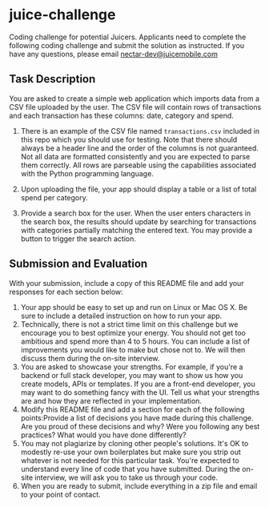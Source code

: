 # juice-challenge
Coding challenge for potential Juicers. Applicants need to complete the following coding challenge and submit the solution as instructed. If you have any questions, please email nectar-dev@juicemobile.com

## Task Description
You are asked to create a simple web application which imports data from a CSV file uploaded by the user. The CSV file will contain rows of transactions and each transaction has these columns: date, category and spend.

1. There is an example of the CSV file named `transactions.csv` included in this repo which you should use for testing. Note that there should always be a header line and the order of the columns is not guaranteed. Not all data are formatted consistently and you are expected to parse them correctly.  All rows are parseable using the capabilities associated with the Python programming language.

2. Upon uploading the file, your app should display a table or a list of total spend per category.

3. Provide a search box for the user. When the user enters characters in the search box, the results should update by searching for transactions with categories partially matching the entered text. You may provide a button to trigger the search action.

## Submission and Evaluation
With your submission, include a copy of this README file and add your responses for each section below:

1. Your app should be easy to set up and run on Linux or Mac OS X. Be sure to include a detailed instruction on how to run your app.
2. Technically, there is not a strict time limit on this challenge but we encourage you to best optimize your energy. You should not get too ambitious and spend more than 4 to 5 hours. You can include a list of improvements you would like to make but chose not to. We will then discuss them during the on-site interview.
3. You are asked to showcase your strengths. For example, if you're a backend or full stack developer, you may want to show us how you create models, APIs or templates. If you are a front-end developer, you may want to do something fancy with the UI. Tell us what your strengths are and how they are reflected in your implementation.
4. Modify this README file and add a section for each of the following points:Provide a list of decisions you have made during this challenge. Are you proud of these decisions and why? Were you following any best practices? What would you have done differently?
5. You may not plagiarize by cloning other people's solutions. It's OK to modestly re-use your own boilerplates but make sure you strip out whatever is not needed for this particular task. You're expected to understand every line of code that you have submitted. During the on-site interview, we will ask you to take us through your code.
6. When you are ready to submit, include everything in a zip file and email to your point of contact.
